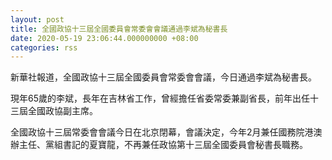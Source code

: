 ```yaml
---
layout: post
title: 全國政協十三屆全國委員會常委會會議通過李斌為秘書長
date: 2020-05-19 23:06:44.000000000 +08:00
categories: rss
---
```


新華社報道，全國政協十三屆全國委員會常委會會議，今日通過李斌為秘書長。

現年65歲的李斌，長年在吉林省工作，曾經擔任省委常委兼副省長，前年出任十三屆全國政協副主席。

全國政協十三屆常委會會議今日在北京閉幕，會議決定，今年2月兼任國務院港澳辦主任、黨組書記的夏寶龍，不再兼任政協第十三屆全國委員會秘書長職務。
